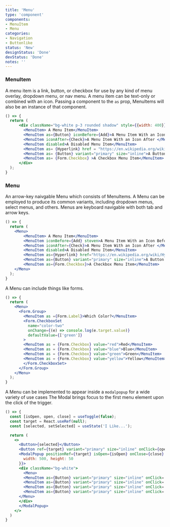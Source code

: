 ```yaml
---
title: 'Menu'
type: 'component'
components:
- MenuItem
- Menu
categories:
- Navigation
- Buttonlike
status: 'New'
designStatus: 'Done'
devStatus: 'Done'
notes: ''
---
```


### MenuItem

A menu item is a link, button, or checkbox for use by any kind of menu overlay, dropdown menu, or nav menu. A menu item can be text-only or combined with an icon. Passing a component to the `as` prop, MenuItems will also be an instance of that component.

```jsx live
() => {
  return (
      <div className="bg-white p-3 rounded shadow" style={{width: 400}}>
        <MenuItem> A Menu Item</MenuItem>
        <MenuItem as={Button} iconBefore={Add}>A Menu Item With an Icon Before</MenuItem>
        <MenuItem iconAfter={Check}>A Menu Item With an Icon After </MenuItem>
        <MenuItem disabled>A Disabled Menu Item</MenuItem>
        <MenuItem as= {Hyperlink} href = "https://en.wikipedia.org/wiki/Hyperlink">A Link Menu Item</MenuItem>
        <MenuItem as= {Button} variant="primary" size="inline">A Button Menu Item</MenuItem>
        <MenuItem as= {Form.Checkbox} >A Checkbox Menu Item</MenuItem>
      </div>
  );
}
```

### Menu

An arrow-key naivgable Menu which consists of MenuItems. A Menu can be employed to produce its common variants, including dropdown menus, select menus, and others. Menus are keyboard navigable with both tab and arrow keys.

```jsx live
() => {
  return (
    <Menu>
        <MenuItem> A Menu Item</MenuItem>
        <MenuItem iconBefore={Add} stoven>A Menu Item With an Icon Before</MenuItem>
        <MenuItem iconAfter={Check}>A Menu Item With an Icon After </MenuItem>
        <MenuItem disabled>A Disabled Menu Item</MenuItem>
        <MenuItem as={Hyperlink} href="https://en.wikipedia.org/wiki/Hyperlink">A Link Menu Item</MenuItem>
        <MenuItem as={Button} variant="primary" size="inline">A Button Menu Item</MenuItem>
        <MenuItem as={Form.Checkbox}>A Checkbox Menu Item</MenuItem>
    </Menu>
  );
}
```

A Menu can include things like forms.

```jsx live
() => {
  return (
    <Menu>
      <Form.Group>
        <MenuItem as ={Form.Label}>Which Color?</MenuItem>
        <Form.CheckboxSet
          name="color-two"
          onChange={(e) => console.log(e.target.value)}
          defaultValue={['green']}
        >
        <MenuItem as = {Form.Checkbox} value="red">Red</MenuItem>
        <MenuItem as = {Form.Checkbox} value="blue">Blue</MenuItem>
        <MenuItem as = {Form.Checkbox} value="green">Green</MenuItem>
        <MenuItem as = {Form.Checkbox} value="yellow">Yellow</MenuItem>
        </Form.CheckboxSet>
      </Form.Group>
    </Menu>
  );
}
```

A Menu can be implemented to appear inside a `modalpopup` for a wide variety of use cases The Modal brings focus to the first menu element upon the click of the trigger.

```jsx live
() => {
  const [isOpen, open, close] = useToggle(false);
  const target = React.useRef(null);
  const [selected, setSelected] = useState('I Like...');

  return (
    <>
      <Button>{selected}</Button>
      <Button ref={target} variant="primary" size="inline" onClick={open}>Click Me To Pick:</Button>
      <ModalPopup positionRef={target} isOpen={isOpen} onClose={close} style={{
        width: 500, height: 50
      }}>
      <div className="bg-white">
        <Menu>
        <MenuItem as={Button} variant="primary" size="inline" onClick= {()=>setSelected('Beans')}>Beans</MenuItem>
        <MenuItem as={Button} variant="primary" size="inline" onClick= {()=>setSelected('Greens')}>Greens</MenuItem>
        <MenuItem as={Button} variant="primary" size="inline" onClick= {()=>setSelected('Tomatoes')}>Tomatoes</MenuItem>
        <MenuItem as={Button} variant="primary" size="inline" onClick= {()=>setSelected('Potatoes')}>Potatoes</MenuItem>
      </Menu>
      </div>
      </ModalPopup>
    </>
  )
}
```
